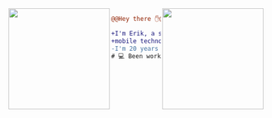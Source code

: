 <img align="right" height="200" src="https://media.giphy.com/media/l3fQ7hK1hpqujCXbG/giphy.gif"/>
<img align="left" height="200" src="https://media.giphy.com/media/l3fQ7hK1hpqujCXbG/giphy.gif"/>


```diff
@@Hey there ✋@@

+I'm Erik, a software developer. Currently focused on 
+mobile technologies, digital design and UX
-I'm 20 years old, living in São Paulo, Brazil-
# 💻 Been working with react native, nodejs and a lot of js! 
```
